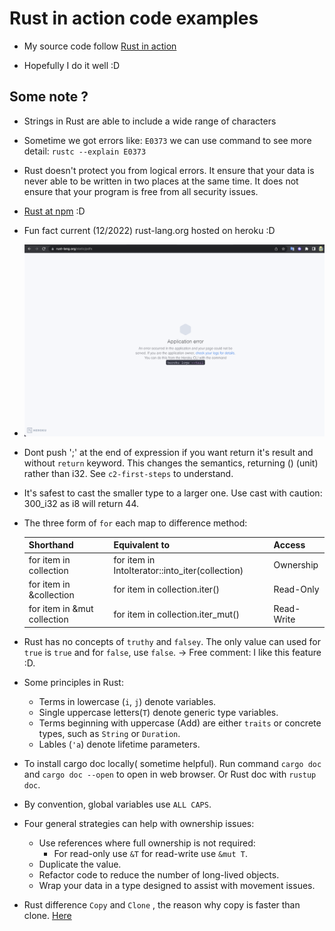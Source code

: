 # Rust in action code examples

- My source code follow [Rust in action](https://www.amazon.com/Rust-Action-TS-McNamara/dp/1617294551/ref=sr_1_1?keywords=rust+in+action&link_code=qs&qid=1671208706&sr=8-1)

- Hopefully I do it well :D


## Some note ?
- Strings in Rust are able to include a wide range of characters

- Sometime we got errors like: `E0373` we can use command to see more detail: `rustc --explain E0373`

- Rust doesn't protect you from logical errors. It ensure that your data is never able to be written in two places at the same time. It does not ensure that your program is free from all security issues.

- [Rust at npm](https://www.rust-lang.org/static/pdfs/Rust-npm-Whitepaper.pdf) :D

- Fun fact current (12/2022) rust-lang.org hosted on heroku :D

- ![rust-lang-error](./rust-lang-error.png)

- Dont push ';' at the end of expression if you want return it's result and without `return` keyword. This changes the semantics, returning () (unit) rather than i32. See `c2-first-steps` to understand.

- It's safest to cast the smaller type to a larger one. Use cast with caution: 300_i32 as i8 will return 44.

- The three form of `for` each map to difference method:

  | Shorthand | Equivalent to | Access |
  | ---       | ---           | ---    |
  | for item in collection | for item in IntoIterator::into_iter(collection) | Ownership |
  | for item in &collection | for item in collection.iter() | Read-Only |
  | for item in &mut collection | for item in collection.iter_mut() | Read-Write |

- Rust has no concepts of `truthy` and `falsey`. The only value can used for `true` is `true` and for `false`, use `false`. -> Free comment: I like this feature :D.

- Some principles in Rust:
  - Terms in lowercase (`i`, `j`) denote variables.
  - Single uppercase letters(`T`) denote generic type variables.
  - Terms beginning with uppercase (Add) are either `traits` or concrete types, such as `String` or `Duration`.
  - Lables (`'a`) denote lifetime parameters.

- To install cargo doc locally( sometime helpful). Run command `cargo doc` and `cargo doc --open` to open in web browser. Or Rust doc with `rustup doc`.

- By convention, global variables use `ALL CAPS`.

- Four general strategies can help with ownership issues:
  - Use references where full ownership is not required:
    - For read-only use `&T` for read-write use `&mut T`.
  - Duplicate the value.
  - Refactor code to reduce the number of long-lived objects.
  - Wrap your data in a type designed to assist with movement issues.

- Rust difference `Copy` and `Clone` , the reason why copy is faster than clone. [Here](https://github.com/rust-lang/rust/blob/2e6eaceedeeda764056eb0e2134735793533770d/src/libcore/marker.rs#L272)